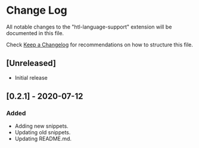 # Change Log

All notable changes to the "htl-language-support" extension will be documented in this file.

Check [Keep a Changelog](http://keepachangelog.com/) for recommendations on how to structure this file.

## [Unreleased]

- Initial release

## [0.2.1] - 2020-07-12
### Added
- Adding new snippets.
- Updating old snippets.
- Updating README.md.
